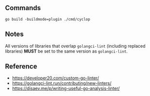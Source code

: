 ## Commands

`go build -buildmode=plugin ./cmd/cyclop`

## Notes

All versions of libraries that overlap `golangci-lint` (including replaced libraries) **MUST** be set to the same version as `golangci-lint`.

## Reference

- <https://developer20.com/custom-go-linter/>
- <https://golangci-lint.run/contributing/new-linters/>
- <https://disaev.me/p/writing-useful-go-analysis-linter/>